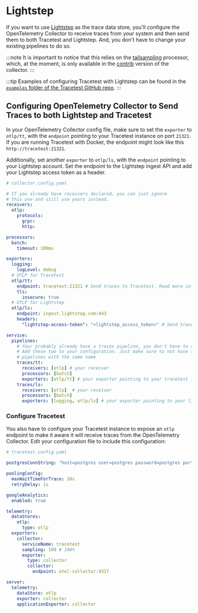 # Lightstep

If you want to use [Lightstep](https://lightstep.com/) as the trace data store, you'll configure the OpenTelemetry Collector to receive traces from your system and then send them to both Tracetest and Lightstep. And, you don't have to change your existing pipelines to do so.

:::note
It is important to notice that this relies on the [tailsampling](https://github.com/open-telemetry/opentelemetry-collector-contrib/tree/main/processor/tailsamplingprocessor) processor, which, at the moment, is only available in the [contrib](https://github.com/open-telemetry/opentelemetry-collector-contrib/) version of the collector.
:::

:::tip
Examples of configuring Tracetest with Lightstep can be found in the [`examples` folder of the Tracetest GitHub repo](https://github.com/kubeshop/tracetest/tree/main/examples). 
:::

## Configuring OpenTelemetry Collector to Send Traces to both Lightstep and Tracetest

In your OpenTelemetry Collector config file, make sure to set the `exporter` to `otlp/tt`, with the `endpoint` pointing to your Tracetest instance on port `21321`. If you are running Tracetest with Docker, the endpoint might look like this `http://tracetest:21321`.

Additionally, set another `exporter` to `otlp/ls`, with the `endpoint` pointing to your Lightstep account. Set the endpoint to the Lightstep ingest API and add your Lightstep access token as a header.

```yaml
# collector.config.yaml

# If you already have receivers declared, you can just ignore
# this one and still use yours instead.
receivers:
  otlp:
    protocols:
      grpc:
      http:

processors:
  batch:
    timeout: 100ms

exporters:
  logging:
    logLevel: debug
  # OTLP for Tracetest
  otlp/tt:
    endpoint: tracetest:21321 # Send traces to Tracetest. Read more in docs here:  https://docs.tracetest.io/configuration/connecting-to-data-stores/opentelemetry-collector
    tls:
      insecure: true
  # OTLP for Lightstep
  otlp/ls:
    endpoint: ingest.lightstep.com:443
    headers:
      "lightstep-access-token": "<lightstep_access_token>" # Send traces to Lightstep. Read more in docs here: https://docs.lightstep.com/otel/otel-quick-start 

service:
  pipelines:
    # Your probably already have a traces pipeline, you don't have to change it.
    # Add these two to your configuration. Just make sure to not have two
    # pipelines with the same name
    traces/tt:
      receivers: [otlp] # your receiver
      processors: [batch]
      exporters: [otlp/tt] # your exporter pointing to your tracetest instance
    traces/ls:
      receivers: [otlp]  # your receiver
      processors: [batch]
      exporters: [logging, otlp/ls] # your exporter pointing to your lighstep account
```

### Configure Tracetest

You also have to configure your Tracetest instance to expose an `otlp` endpoint to make it aware it will receive traces from the OpenTelemetry Collector. Edit your configuration file to include this configuration:

```yaml
# tracetest.config.yaml

postgresConnString: "host=postgres user=postgres password=postgres port=5432 sslmode=disable"

poolingConfig:
  maxWaitTimeForTrace: 10s
  retryDelay: 1s

googleAnalytics:
  enabled: true

telemetry:
  dataStores:
    otlp:
      type: otlp
  exporters:
    collector:
      serviceName: tracetest
      sampling: 100 # 100%
      exporter:
        type: collector
        collector:
          endpoint: otel-collector:4317

server:
  telemetry:
    dataStore: otlp
    exporter: collector
    applicationExporter: collector

```

